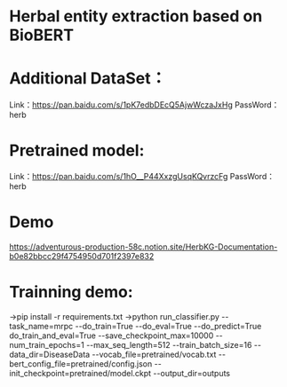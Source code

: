 # Herbal entity extraction based on BioBERT

# Additional DataSet：
Link：https://pan.baidu.com/s/1pK7edbDEcQ5AjwWczaJxHg 
PassWord：herb

# Pretrained model:
Link：https://pan.baidu.com/s/1hO__P44XxzgUsqKQvrzcFg 
PassWord：herb

# Demo
https://adventurous-production-58c.notion.site/HerbKG-Documentation-b0e82bbcc29f4754950d701f2397e832

# Trainning demo:
  ->pip install -r requirements.txt
  ->python run_classifier.py --task_name=mrpc --do_train=True --do_eval=True --do_predict=True do_train_and_eval=True --save_checkpoint_max=10000 --num_train_epochs=1 --max_seq_length=512 --train_batch_size=16 --data_dir=DiseaseData --vocab_file=pretrained/vocab.txt --bert_config_file=pretrained/config.json --init_checkpoint=pretrained/model.ckpt --output_dir=outputs
